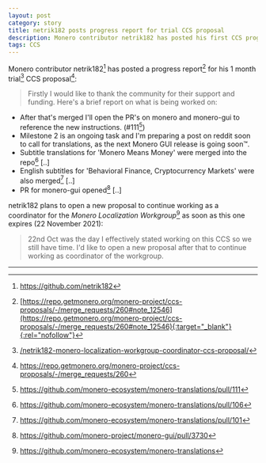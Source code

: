 ```yaml
---
layout: post
category: story
title: netrik182 posts progress report for trial CCS proposal
description: Monero contributor netrik182 has posted his first CCS progress report.
tags: CCS
---
```


Monero contributor netrik182[^1] has posted a progress report[^2] for his 1 month trial[^3] CCS proposal[^4]:

> Firstly I would like to thank the community for their support and funding. Here's a brief report on what is being worked on:

- After that's merged I'll open the PR's on monero and monero-gui to reference the new instructions. (#111[^5])
- Milestone 2 is an ongoing task and I'm preparing a post on reddit soon to call for translations, as the next Monero GUI release is going soon™. 
- Subtitle translations for 'Monero Means Money' were merged into the repo[^6] [..]
- English subtitles for 'Behavioral Finance, Cryptocurrency Markets' were also merged[^7] [..]
- PR for monero-gui opened[^8] [..]

netrik182 plans to open a new proposal to continue working as a coordinator for the *Monero Localization Workgroup*[^9] as soon as this one expires (22 November 2021):

> 22nd Oct was the day I effectively stated working on this CCS so we still have time. I'd like to open a new proposal after that to continue working as coordinator of the workgroup.

---

[^1]: https://github.com/netrik182
[^2]: [https://repo.getmonero.org/monero-project/ccs-proposals/-/merge_requests/260#note_12546](https://repo.getmonero.org/monero-project/ccs-proposals/-/merge_requests/260#note_12546){:target="_blank"}{:rel="nofollow"}
[^3]: [/netrik182-monero-localization-workgroup-coordinator-ccs-proposal/](/netrik182-monero-localization-workgroup-coordinator-ccs-proposal/)
[^4]: https://repo.getmonero.org/monero-project/ccs-proposals/-/merge_requests/260
[^5]: https://github.com/monero-ecosystem/monero-translations/pull/111	
[^6]: https://github.com/monero-ecosystem/monero-translations/pull/106
[^7]: https://github.com/monero-ecosystem/monero-translations/pull/101
[^8]: https://github.com/monero-project/monero-gui/pull/3730
[^9]: https://github.com/monero-ecosystem/monero-translations

